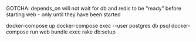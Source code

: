 

GOTCHA: depends_on will not wait for db and redis to be “ready” before starting web - only until they have been started


docker-compose up
docker-compose exec --user postgres db psql
docker-compose run web bundle exec rake db:setup
